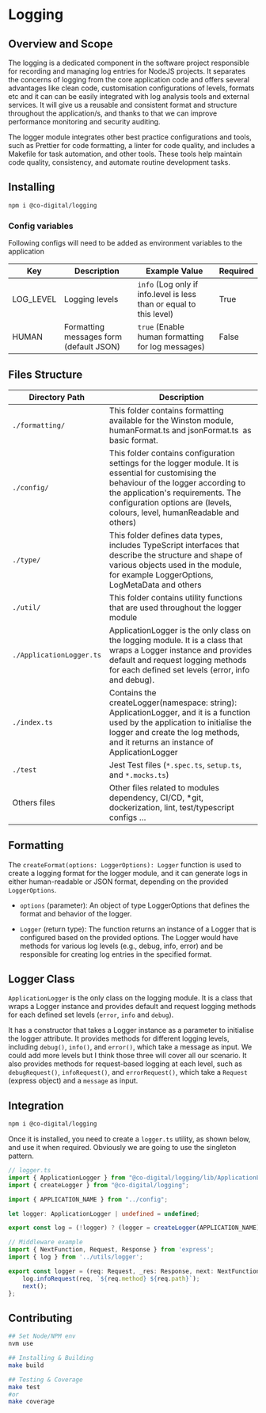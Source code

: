 # Logging

## Overview and Scope

The logging is a dedicated component in the software project responsible for recording and managing log entries for NodeJS projects. It separates the concerns of logging from the core application code and offers several advantages like clean code, customisation configurations of levels, formats etc and it can can be easily integrated with log analysis tools and external services. It will give us a reusable and consistent format and structure throughout the application/s, and thanks to that we can improve performance monitoring and security auditing.

The logger module integrates other best practice configurations and tools, such as Prettier for code formatting, a linter for code quality, and includes a Makefile for task automation, and other tools. These tools help maintain code quality, consistency, and automate routine development tasks.

## Installing

```sh
npm i @co-digital/logging
```

### Config variables

Following configs will need to be added as environment variables to the application

Key             |  Description               | Example Value            |  Required |
----------------|--------------------------- |------------------------- |---------- |
LOG_LEVEL       | Logging levels        | `info` (Log only if info.level is less than or equal to this level)        | True |
HUMAN           | Formatting messages form (default JSON) | `true` (Enable human formatting for log messages)        | False |

## Files Structure

Directory Path | Description
--- | ---
`./formatting/` | This folder contains formatting available for the Winston module, humanFormat.ts and jsonFormat.ts  as basic format.
`./config/` | This folder contains configuration settings for the logger module. It is essential for customising the behaviour of the logger according to the application's requirements. The configuration options are (levels, colours, level, humanReadable and others)
`./type/` | This folder defines data types, includes TypeScript interfaces that describe the structure and shape of various objects used in the module, for example LoggerOptions, LogMetaData and others
`./util/` | This folder contains utility functions that are used throughout the logger module
`./ApplicationLogger.ts` | ApplicationLogger is the only class on the logging module. It is a class that wraps a Logger instance and provides default  and request logging methods for each defined set levels (error, info and debug).
`./index.ts` | Contains the createLogger(namespace: string): ApplicationLogger, and it is a function used by the application to initialise the logger and create the log methods, and it returns an instance of ApplicationLogger
`./test` | Jest Test files (`*.spec.ts`, `setup.ts`, and `*.mocks.ts`)
Others files | Other files related to modules dependency, CI/CD, *git, dockerization, lint, test/typescript configs …

## Formatting

The `createFormat(options: LoggerOptions): Logger` function is used to create a logging format for the logger module, and it can generate logs in either human-readable or JSON format, depending on the provided `LoggerOptions`.

- `options` (parameter): An object of type LoggerOptions that defines the format and behavior of the logger.

- `Logger` (return type): The function returns an instance of a Logger that is configured based on the provided options. The Logger would have methods for various log levels (e.g., debug, info, error) and be responsible for creating log entries in the specified format.

## Logger Class

`ApplicationLogger` is the only class on the logging module. It is a class that wraps a Logger instance and provides default and request logging methods for each defined set levels (`error`, `info` and `debug`).

It has a constructor that takes a Logger instance as a parameter to initialise the logger attribute.
It provides methods for different logging levels, including `debug()`, `info()`, and `error()`, which take a message as input.
We could add more levels but I think those three will cover all our scenario.
It also provides methods for request-based logging at each level, such as `debugRequest()`, `infoRequest()`, and `errorRequest()`, which take a `Request` (express object) and a `message` as input.

## Integration

```sh
npm i @co-digital/logging
```

Once it is installed, you need to create a `logger.ts` utility, as shown below, and use it when required. Obviously we are going to use the singleton pattern.

```typescript
// logger.ts
import { ApplicationLogger } from "@co-digital/logging/lib/ApplicationLogger";
import { createLogger } from "@co-digital/logging";

import { APPLICATION_NAME } from "../config";

let logger: ApplicationLogger | undefined = undefined;

export const log = (!logger) ? (logger = createLogger(APPLICATION_NAME)) : logger;

// Middleware example
import { NextFunction, Request, Response } from 'express';
import { log } from '../utils/logger';

export const logger = (req: Request, _res: Response, next: NextFunction) => {
    log.infoRequest(req, `${req.method} ${req.path}`);
    next();
};
```

## Contributing

```sh
## Set Node/NPM env
nvm use

## Installing & Building
make build

## Testing & Coverage
make test
#or
make coverage
```
